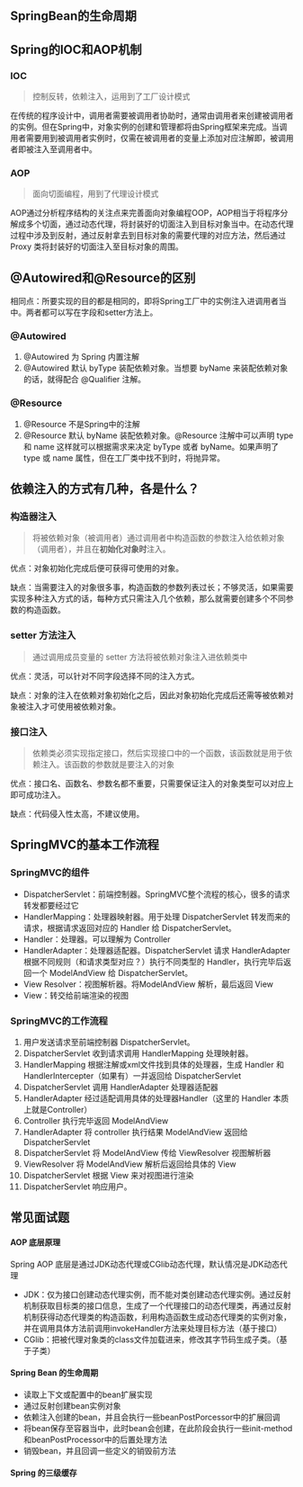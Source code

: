 ## SpringBean的生命周期



## Spring的IOC和AOP机制

### IOC

> 控制反转，依赖注入，运用到了工厂设计模式

在传统的程序设计中，调用者需要被调用者协助时，通常由调用者来创建被调用者的实例。但在Spring中，对象实例的创建和管理都将由Spring框架来完成。当调用者需要用到被调用者实例时，仅需在被调用者的变量上添加对应注解即，被调用者即被注入至调用者中。

### AOP

> 面向切面编程，用到了代理设计模式

AOP通过分析程序结构的关注点来完善面向对象编程OOP，AOP相当于将程序分解成多个切面，通过动态代理，将封装好的切面注入到目标对象当中。在动态代理过程中涉及到反射，通过反射拿去到目标对象的需要代理的对应方法，然后通过 Proxy 类将封装好的切面注入至目标对象的周围。



## @Autowired和@Resource的区别

相同点：所要实现的目的都是相同的，即将Spring工厂中的实例注入进调用者当中。两者都可以写在字段和setter方法上。

### @Autowired

1. @Autowired 为 Spring 内置注解
2. @Autowired 默认 byType 装配依赖对象。当想要 byName 来装配依赖对象的话，就得配合 @Qualifier 注解。

### @Resource

1. @Resource 不是Spring中的注解
2. @Resource 默认 byName 装配依赖对象。@Resource 注解中可以声明 type 和 name 这样就可以根据需求来决定 byType 或者 byName。如果声明了 type 或 name 属性，但在工厂类中找不到时，将抛异常。



## 依赖注入的方式有几种，各是什么？

### 构造器注入

> 将被依赖对象（被调用者）通过调用者中构造函数的参数注入给依赖对象（调用者），并且在**初始化对象时**注入。

优点：对象初始化完成后便可获得可使用的对象。

缺点：当需要注入的对象很多事，构造函数的参数列表过长；不够灵活，如果需要实现多种注入方式的话，每种方式只需注入几个依赖，那么就需要创建多个不同参数的构造函数。

### setter 方法注入

> 通过调用成员变量的 setter 方法将被依赖对象注入进依赖类中

优点：灵活，可以针对不同字段选择不同的注入方式。

缺点：对象的注入在依赖对象初始化之后，因此对象初始化完成后还需等被依赖对象被注入才可使用被依赖对象。

### 接口注入

> 依赖类必须实现指定接口，然后实现接口中的一个函数，该函数就是用于依赖注入。该函数的参数就是要注入的对象

优点：接口名、函数名、参数名都不重要，只需要保证注入的对象类型可以对应上即可成功注入。

缺点：代码侵入性太高，不建议使用。



## SpringMVC的基本工作流程

### SpringMVC的组件

- DispatcherServlet：前端控制器。SpringMVC整个流程的核心，很多的请求转发都要经过它
- HandlerMapping：处理器映射器。用于处理 DispatcherServlet 转发而来的请求，根据请求返回对应的 Handler 给 DispatcherServlet。
- Handler：处理器。可以理解为 Controller
- HandlerAdapter：处理器适配器。DispatcherServlet 请求 HandlerAdapter 根据不同规则（和请求类型对应？）执行不同类型的 Handler，执行完毕后返回一个 ModelAndView 给 DispatcherServlet。
- View Resolver：视图解析器。将ModelAndView 解析，最后返回 View
- View：转交给前端渲染的视图

### SpringMVC的工作流程

1. 用户发送请求至前端控制器 DispatcherServlet。
2. DispatcherServlet 收到请求调用 HandlerMapping 处理映射器。
3. HandlerMapping 根据注解或xml文件找到具体的处理器，生成 Handler 和 HandlerIntercepter（如果有）一并返回给 DispatcherServlet
4. DispatcherServlet 调用 HandlerAdapter 处理器适配器
5. HandlerAdapter 经过适配调用具体的处理器Handler（这里的 Handler 本质上就是Controller）
6. Controller 执行完毕返回 ModelAndView
7. HandlerAdapter 将 controller 执行结果 ModelAndView 返回给 DispatcherServlet
8. DispatcherServlet 将 ModelAndView 传给 ViewResolver 视图解析器
9. ViewResolver 将 ModelAndView 解析后返回给具体的 View
10. DispatcherServlet 根据 View 来对视图进行渲染
11. DispatcherServlet 响应用户。





## 常见面试题

#### AOP 底层原理

Spring AOP 底层是通过JDK动态代理或CGlib动态代理，默认情况是JDK动态代理

- JDK：仅为接口创建动态代理实例，而不能对类创建动态代理实例。通过反射机制获取目标类的接口信息，生成了一个代理接口的动态代理类，再通过反射机制获得动态代理类的构造函数，利用构造函数生成动态代理类的实例对象，并在调用具体方法前调用invokeHandler方法来处理目标方法（基于接口）
- CGlib：把被代理对象类的class文件加载进来，修改其字节码生成子类。（基于子类）



#### Spring Bean 的生命周期

- 读取上下文或配置中的bean扩展实现
- 通过反射创建bean实例对象
- 依赖注入创建的bean，并且会执行一些beanPostPorcessor中的扩展回调
- 将bean保存至容器当中，此时bean会创建，在此阶段会执行一些init-method和beanPostProcessor中的后置处理方法
- 销毁bean，并且回调一些定义的销毁前方法



#### Spring 的三级缓存



































